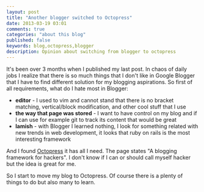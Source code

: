 ```yaml
---
layout: post
title: "Another blogger switched to Octopress"
date: 2013-03-19 03:01
comments: true
categories: "about this blog"
published: false
keywords: blog,octopress,blogger
description: Opinion about switching from blogger to octopress
---
```


It's been over 3 months when I published my last post. In chaos of daily jobs I 
realize that there is so much things that I don't like in Google Blogger that I 
have to find different solution for my blogging aspirations. So first of all 
requirements, what do I hate most in Blogger:

   * __editor__ - I used to vim and cannot stand that there is no bracket matching,
vertical/block modification, and other cool stuff that I use
   * __the way that page was stored__ - I want to have control on my blog and if I can 
use for example git to track its content that would be great
   *  __lamish__ - with Blogger I learned nothing, I look for something related with new 
trends in web development, it looks that ruby on rails is the most interesting 
framework

And I found [Octopress](http://octopress.org) it has all I need. The page states 
"A blogging framework for hackers". I don't know if I can or should call myself 
hacker but the idea is great for me.

So I start to move my blog to Octopress. Of course there is a plenty of things 
to do but also many to learn.
